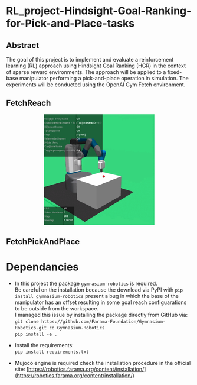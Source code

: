 # RL_project-Hindsight-Goal-Ranking-for-Pick-and-Place-tasks

## Abstract
The goal of this project is to implement and evaluate a reinforcement learning
(RL) approach using Hindsight Goal Ranking (HGR) in the context of sparse
reward environments. The approach will be applied to a fixed-base manipulator
performing a pick-and-place operation in simulation. The experiments will be
conducted using the OpenAI Gym Fetch environment.

## FetchReach

<div align="center">
  <img src="gif/Reach.gif" alt="Reach Animation" width="300" height="300">
</div>

## FetchPickAndPlace


# Dependancies 

- In this project the package `gymnasium-robotics` is required.   
Be careful on the installation because the download via PyPI with `pip install gymnasium-robotics` present a bug in which the base of the manipulator has an offset resulting in some goal reach configuarations to be outside from the workspace.  
I managed this issue by installing the package directly from GitHub via:  
  `git clone https://github.com/Farama-Foundation/Gymnasium-Robotics.git
cd Gymnasium-Robotics`  
  `pip install -e .`

- Install the requirements:  
  `pip install requirements.txt`

- Mujoco engine is required check the installation procedure in the official site: [https://robotics.farama.org/content/installation/](https://robotics.farama.org/content/installation/)
